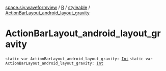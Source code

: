 [space.siy.waveformview](../../index.md) / [R](../index.md) / [styleable](index.md) / [ActionBarLayout_android_layout_gravity](./-action-bar-layout_android_layout_gravity.md)

# ActionBarLayout_android_layout_gravity

`static var ActionBarLayout_android_layout_gravity: `[`Int`](https://kotlinlang.org/api/latest/jvm/stdlib/kotlin/-int/index.html)
`static var ActionBarLayout_android_layout_gravity: `[`Int`](https://kotlinlang.org/api/latest/jvm/stdlib/kotlin/-int/index.html)